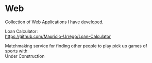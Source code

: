 # Web  

Collection of Web Applications I have developed. 

Loan Calculator:  
https://github.com/Mauricio-Urrego/Loan-Calculator  

Matchmaking service for finding other people to play pick up games of sports with:  
Under Construction
